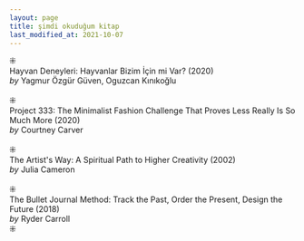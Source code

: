 ```yaml
---
layout: page
title: şimdi okuduğum kitap
last_modified_at: 2021-10-07
---
```

⁜  
Hayvan Deneyleri: Hayvanlar Bizim İçin mi Var? (2020)  
<i>by</i> Yagmur Özgür Güven, Oguzcan Kınıkoğlu  
<br />
⁜  
Project 333: The Minimalist Fashion Challenge That Proves Less Really Is So Much More (2020)  
<i>by</i> Courtney Carver  
<br />
⁜  
The Artist's Way: A Spiritual Path to Higher Creativity (2002)  
<i>by</i> Julia Cameron  
<br />
⁜  
The Bullet Journal Method: Track the Past, Order the Present, Design the Future (2018)  
<i>by</i> Ryder Carroll  
⁜  
